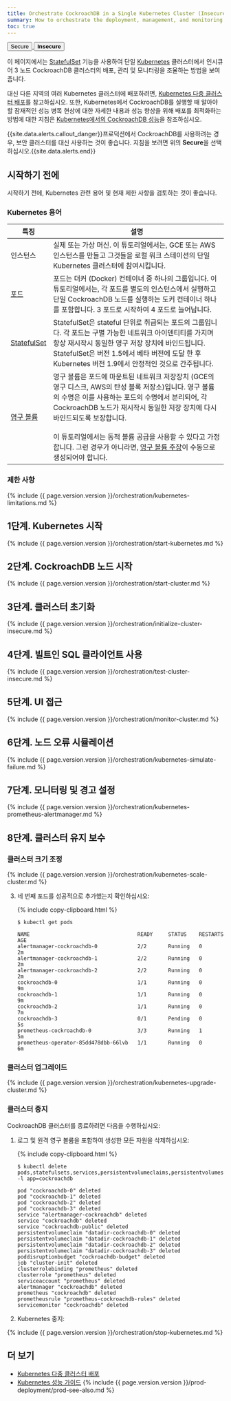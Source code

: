 ```yaml
---
title: Orchestrate CockroachDB in a Single Kubernetes Cluster (Insecure)
summary: How to orchestrate the deployment, management, and monitoring of an insecure 3-node CockroachDB cluster with Kubernetes.
toc: true
---
```


<div class="filters filters-big clearfix">
  <a href="orchestrate-cockroachdb-with-kubernetes.html"><button class="filter-button">Secure</button>
  <button class="filter-button current"><strong>Insecure</strong></button></a>
</div>

이 페이지에서는 [StatefulSet](http://kubernetes.io/) 기능을 사용하여 단일 [Kubernetes](http://kubernetes.io/docs/concepts/abstractions/controllers/statefulsets/) 클러스터에서 인시큐어 3 노드 CockroachDB 클러스터의 배포, 관리 및 모니터링을 조율하는 방법을 보여줍니다. 

 
대신 다른 지역의 여러 Kubernetes 클러스터에 배포하려면, [Kubernetes 다중 클러스터 배포](orchestrate-cockroachdb-with-kubernetes-multi-cluster.html)를 참고하십시오. 또한, Kubernetes에서 CockroachDB를 실행할 때 알아야 할 잠재적인 성능 병목 현상에 대한 자세한 내용과 성능 향상을 위해 배포를 최적화하는 방법에 대한 지침은 [Kubernetes에서의 CockroachDB 성능](kubernetes-performance.html)을 참조하십시오.

{{site.data.alerts.callout_danger}}프로덕션에서 CockroachDB를 사용하려는 경우, 보안 클러스터를 대신 사용하는 것이 좋습니다. 지침을 보려면 위의 <strong>Secure</strong>을 선택하십시오.{{site.data.alerts.end}}

## 시작하기 전에

시작하기 전에, Kubernetes 관련 용어 및 현재 제한 사항을 검토하는 것이 좋습니다.

### Kubernetes 용어

특징 | 설명
--------|------------
인스턴스 | 실제 또는 가상 머신. 이 튜토리얼에서는, GCE 또는 AWS 인스턴스를 만들고 그것들을 로컬 워크 스테이션의 단일 Kubernetes 클러스터에 참여시킵니다.
[포드](http://kubernetes.io/docs/user-guide/pods/) | 포드는 더커 (Docker) 컨테이너 중 하나의 그룹입니다. 이 튜토리얼에서는, 각 포드를 별도의 인스턴스에서 실행하고 단일 CockroachDB 노드를 실행하는 도커 컨테이너 하나를 포함합니다. 3 포드로 시작하여 4 포드로 늘어납니다.
[StatefulSet](http://kubernetes.io/docs/concepts/abstractions/controllers/statefulsets/) | StatefulSet은 stateful 단위로 취급되는 포드의 그룹입니다. 각 포드는 구별 가능한 네트워크 아이덴티티를 가지며 항상 재시작시 동일한 영구 저장 장치에 바인드됩니다. StatefulSet은 버전 1.5에서 베타 버전에 도달 한 후 Kubernetes 버전 1.9에서 안정적인 것으로 간주됩니다.
[영구 볼륨](http://kubernetes.io/docs/user-guide/persistent-volumes/) | 영구 볼륨은 포드에 마운트된 네트워크 저장장치 (GCE의 영구 디스크, AWS의 탄성 블록 저장소)입니다. 영구 볼륨의 수명은 이를 사용하는 포드의 수명에서 분리되어, 각 CockroachDB 노드가 재시작시 동일한 저장 장치에 다시 바인드되도록 보장합니다.<br><br>이 튜토리얼에서는 동적 볼륨 공급을 사용할 수 있다고 가정합니다. 그런 경우가 아니라면, [영구 볼륨 주장](http://kubernetes.io/docs/user-guide/persistent-volumes/#persistentvolumeclaims)이 수동으로 생성되어야 합니다. 

### 제한 사항

{% include {{ page.version.version }}/orchestration/kubernetes-limitations.md %}

## 1단계. Kubernetes 시작

{% include {{ page.version.version }}/orchestration/start-kubernetes.md %}

## 2단계. CockroachDB 노드 시작

{% include {{ page.version.version }}/orchestration/start-cluster.md %}

## 3단계. 클러스터 초기화

{% include {{ page.version.version }}/orchestration/initialize-cluster-insecure.md %}

## 4단계. 빌트인 SQL 클라이언트 사용

{% include {{ page.version.version }}/orchestration/test-cluster-insecure.md %}

## 5단계.  UI 접근

{% include {{ page.version.version }}/orchestration/monitor-cluster.md %}

## 6단계. 노드 오류 시뮬레이션

{% include {{ page.version.version }}/orchestration/kubernetes-simulate-failure.md %}

## 7단계. 모니터링 및 경고 설정

{% include {{ page.version.version }}/orchestration/kubernetes-prometheus-alertmanager.md %}

## 8단계. 클러스터 유지 보수

### 클러스터 크기 조정

{% include {{ page.version.version }}/orchestration/kubernetes-scale-cluster.md %}

3. 네 번째 포드를 성공적으로 추가했는지 확인하십시오:

    {% include copy-clipboard.html %}
    ~~~ shell
    $ kubectl get pods
    ~~~

    ~~~
    NAME                                   READY     STATUS    RESTARTS   AGE
    alertmanager-cockroachdb-0             2/2       Running   0          2m
    alertmanager-cockroachdb-1             2/2       Running   0          2m
    alertmanager-cockroachdb-2             2/2       Running   0          2m
    cockroachdb-0                          1/1       Running   0          9m
    cockroachdb-1                          1/1       Running   0          9m
    cockroachdb-2                          1/1       Running   0          7m
    cockroachdb-3                          0/1       Pending   0          5s
    prometheus-cockroachdb-0               3/3       Running   1          5m
    prometheus-operator-85dd478dbb-66lvb   1/1       Running   0          6m
    ~~~

### 클러스터 업그레이드

{% include {{ page.version.version }}/orchestration/kubernetes-upgrade-cluster.md %}

### 클러스터 중지

CockroachDB 클러스터를 종료하려면 다음을 수행하십시오:

1. 로그 및 원격 영구 볼륨을 포함하여 생성한 모든 자원을 삭제하십시오:

    {% include copy-clipboard.html %}
    ~~~ shell
    $ kubectl delete pods,statefulsets,services,persistentvolumeclaims,persistentvolumes,poddisruptionbudget,jobs,rolebinding,clusterrolebinding,role,clusterrole,serviceaccount,alertmanager,prometheus,prometheusrule,serviceMonitor -l app=cockroachdb
    ~~~

    ~~~
    pod "cockroachdb-0" deleted
    pod "cockroachdb-1" deleted
    pod "cockroachdb-2" deleted
    pod "cockroachdb-3" deleted
    service "alertmanager-cockroachdb" deleted
    service "cockroachdb" deleted
    service "cockroachdb-public" deleted
    persistentvolumeclaim "datadir-cockroachdb-0" deleted
    persistentvolumeclaim "datadir-cockroachdb-1" deleted
    persistentvolumeclaim "datadir-cockroachdb-2" deleted
    persistentvolumeclaim "datadir-cockroachdb-3" deleted
    poddisruptionbudget "cockroachdb-budget" deleted
    job "cluster-init" deleted
    clusterrolebinding "prometheus" deleted
    clusterrole "prometheus" deleted
    serviceaccount "prometheus" deleted
    alertmanager "cockroachdb" deleted
    prometheus "cockroachdb" deleted
    prometheusrule "prometheus-cockroachdb-rules" deleted
    servicemonitor "cockroachdb" deleted
    ~~~

2. Kubernetes 중지:

{% include {{ page.version.version }}/orchestration/stop-kubernetes.md %}

## 더 보기

- [Kubernetes 다중 클러스터 배포](orchestrate-cockroachdb-with-kubernetes-multi-cluster.html)
- [Kubernetes 성능 가이드](kubernetes-performance.html)
{% include {{ page.version.version }}/prod-deployment/prod-see-also.md %}
